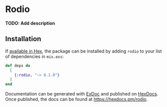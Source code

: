 # Rodio

**TODO: Add description**

## Installation

If [available in Hex](https://hex.pm/docs/publish), the package can be installed
by adding `rodio` to your list of dependencies in `mix.exs`:

```elixir
def deps do
  [
    {:rodio, "~> 0.1.0"}
  ]
end
```

Documentation can be generated with [ExDoc](https://github.com/elixir-lang/ex_doc)
and published on [HexDocs](https://hexdocs.pm). Once published, the docs can
be found at <https://hexdocs.pm/rodio>.

